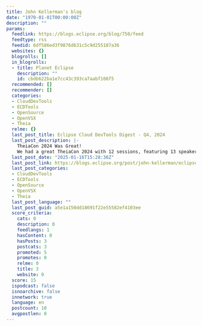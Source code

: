 ```yaml
---
title: John Kellerman's blog
date: "1970-01-01T00:00:00Z"
description: ""
params:
  feedlink: https://blogs.eclipse.org/blog/750/feed
  feedtype: rss
  feedid: 6df586ed3f9876d631c5c9d255187a36
  websites: {}
  blogrolls: []
  in_blogrolls:
  - title: Planet Eclipse
    description: ""
    id: cbdb622ba1e7cc43c393ca7aabf106f5
  recommended: []
  recommender: []
  categories:
  - CloudDevTools
  - ECDTools
  - OpenSource
  - OpenVSX
  - Theia
  relme: {}
  last_post_title: Eclipse Cloud DevTools Digest - Q4, 2024
  last_post_description: |-
    TheiaCon 2024 Was Great!
    We had a great TheiaCon 2024 with 12 sessions, featuring 13 speakers, over two days! TheiaCon is an annual virtual conference focused around the Eclipse Theia ecosystem. It
  last_post_date: "2025-01-16T15:28:36Z"
  last_post_link: https://blogs.eclipse.org/post/john-kellerman/eclipse-cloud-devtools-digest-q4-2024
  last_post_categories:
  - CloudDevTools
  - ECDTools
  - OpenSource
  - OpenVSX
  - Theia
  last_post_language: ""
  last_post_guid: a5e1a150dd18691f22e55582ef4103ee
  score_criteria:
    cats: 0
    description: 0
    feedlangs: 1
    hasContent: 0
    hasPosts: 3
    postcats: 3
    promoted: 5
    promotes: 0
    relme: 0
    title: 3
    website: 0
  score: 15
  ispodcast: false
  isnoarchive: false
  innetwork: true
  language: en
  postcount: 10
  avgpostlen: 0
---
```

